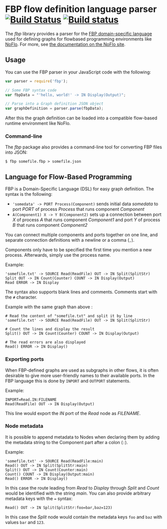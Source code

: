 FBP flow definition language parser [![Build Status](https://travis-ci.org/noflo/fbp.png?branch=master)](https://travis-ci.org/noflo/fbp) [![Build status](https://ci.appveyor.com/api/projects/status/cye5ylmhfybnb8t9)](https://ci.appveyor.com/project/bergie/fbp)
===================================

The *fbp* library provides a parser for the [FBP domain-specific language](http://noflojs.org/documentation/fbp/) used for defining graphs for flowbased programming environments like [NoFlo](http://noflojs.org).  For more, see [the documentation on the NoFlo site](http://noflojs.org/documentation/fbp/).

## Usage

You can use the FBP parser in your JavaScript code with the following:

```javascript
var parser = require('fbp');

// Some FBP syntax code
var fbpData = "'hello, world!' -> IN Display(Output)";

// Parse into a Graph definition JSON object
var graphDefinition = parser.parse(fbpData);
```

After this the graph definition can be loaded into a compatible flow-based runtime environment like NoFlo.

### Command-line

The *fbp* package also provides a command-line tool for converting FBP files into JSON:

    $ fbp somefile.fbp > somefile.json

## Language for Flow-Based Programming

FBP is a Domain-Specific Language (DSL) for easy graph definition. The syntax is the following:

* `'somedata' -> PORT Process(Component)` sends initial data _somedata_ to port _PORT_ of process _Process_ that runs component _Component_
* `A(Component1) X -> Y B(Component2)` sets up a connection between port _X_ of process _A_ that runs component _Component1_ and port _Y_ of process _B_ that runs component _Component2_

You can connect multiple components and ports together on one line, and separate connection definitions with a newline or a comma (`,`). 

Components only have to be specified the first time you mention a new process. Afterwards, simply use the process name.

Example:

```fbp
'somefile.txt' -> SOURCE Read(ReadFile) OUT -> IN Split(SplitStr)
Split OUT -> IN Count(Counter) COUNT -> IN Display(Output)
Read ERROR -> IN Display
```

The syntax also supports blank lines and comments. Comments start with the `#` character.

Example with the same graph than above :

```fbp
# Read the content of "somefile.txt" and split it by line
'somefile.txt' -> SOURCE Read(ReadFile) OUT -> IN Split(SplitStr)

# Count the lines and display the result
Split() OUT -> IN Count(Counter) COUNT -> IN Display(Output)

# The read errors are also displayed
Read() ERROR -> IN Display()
```

### Exporting ports

When FBP-defined graphs are used as subgraphs in other flows, it is often desirable to give more user-friendly names to their available ports. In the FBP language this is done by `INPORT` and `OUTPORT` statements.

Example:

```fbp
INPORT=Read.IN:FILENAME
Read(ReadFile) OUT -> IN Display(Output)
```

This line would export the *IN* port of the *Read* node as *FILENAME*.

### Node metadata

It is possible to append metadata to Nodes when declaring them by adding the metadata string to the Component part after a colon (`:`).

Example:

```fbp
'somefile.txt' -> SOURCE Read(ReadFile:main)
Read() OUT -> IN Split(SplitStr:main)
Split() OUT -> IN Count(Counter:main)
Count() COUNT -> IN Display(Output:main)
Read() ERROR -> IN Display()
```

In this case the route leading from *Read* to *Display* through *Split* and *Count* would be identified with the string *main*. You can also provide arbitrary metadata keys with the `=` syntax:

```fbp
Read() OUT -> IN Split(SplitStr:foo=bar,baz=123)
```

In this case the *Split* node would contain the metadata keys `foo` and `baz` with values `bar` and `123`.
